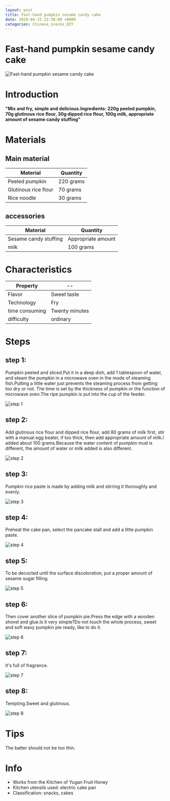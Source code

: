 ```yaml
---
layout: post
title: Fast-hand pumpkin sesame candy cake
date: 2019-04-15 22:30:00 +0800
categories: Chinese_snacks_DIY
---
```


# Fast-hand pumpkin sesame candy cake

![Fast-hand pumpkin sesame candy cake]({{site.baseurl}}/img/423135/423135.jpg)

# Introduction

**"Mix and fry, simple and delicious.Ingredients: 220g peeled pumpkin, 70g glutinous rice flour, 30g dipped rice flour, 100g milk, appropriate amount of sesame candy stuffing"**

# Materials


## Main material

Material|Quantity
--|--
Peeled pumpkin|220 grams
Glutinous rice flour|70 grams
Rice noodle|30 grams

## accessories

Material|Quantity
--|--
Sesame candy stuffing|Appropriate amount
milk|100 grams

# Characteristics

Property|--
--|--
Flavor|Sweet taste
Technology|Fry
time consuming|Twenty minutes
difficulty|ordinary

# Steps

## step 1:

Pumpkin peeled and sliced.Put it in a deep dish, add 1 tablespoon of water, and steam the pumpkin in a microwave oven in the mode of steaming fish.Putting a little water just prevents the steaming process from getting too dry or not. The time is set by the thickness of pumpkin or the function of microwave oven.The ripe pumpkin is put into the cup of the feeder.

![step 1]({{site.baseurl}}/img/423135/1.jpg)

## step 2:

Add glutinous rice flour and dipped rice flour, add 80 grams of milk first, stir with a manual egg beater, if too thick, then add appropriate amount of milk.I added about 100 grams.Because the water content of pumpkin mud is different, the amount of water or milk added is also different.

![step 2]({{site.baseurl}}/img/423135/2.jpg)

## step 3:

Pumpkin rice paste is made by adding milk and stirring it thoroughly and evenly.

![step 3]({{site.baseurl}}/img/423135/3.jpg)

## step 4:

Preheat the cake pan, select the pancake stall and add a little pumpkin paste.

![step 4]({{site.baseurl}}/img/423135/4.jpg)

## step 5:

To be decocted until the surface discoloration, put a proper amount of sesame sugar filling.

![step 5]({{site.baseurl}}/img/423135/5.jpg)

## step 6:

Then cover another slice of pumpkin pie.Press the edge with a wooden shovel and glue.Is it very simple?Do not touch the whole process, sweet and soft waxy pumpkin pie ready, like to do it.

![step 6]({{site.baseurl}}/img/423135/6.jpg)

## step 7:

It's full of fragrance.

![step 7]({{site.baseurl}}/img/423135/7.jpg)

## step 8:

Tempting.Sweet and glutinous.

![step 8]({{site.baseurl}}/img/423135/8.jpg)

# Tips

The batter should not be too thin.

# Info

- Works from the Kitchen of Yugan Fruit Honey
- Kitchen utensils used: electric cake pan
- Classification: snacks, cakes